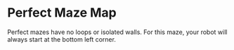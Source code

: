 # Perfect Maze Map

Perfect mazes have no loops or isolated walls. For this maze, your robot will always start at the bottom left corner.
